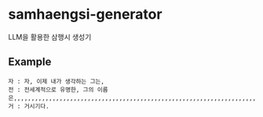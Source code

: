 # samhaengsi-generator
LLM을 활용한 삼행시 생성기

## Example
```
자 : 자, 이제 내가 생각하는 그는,
전 : 전세계적으로 유명한, 그의 이름은,,,,,,,,,,,,,,,,,,,,,,,,,,,,,,,,,,,,,,,,,,,,,,,,,,,,,,,,,,,,,,,,,,,,,,,,,,,,,,,,,,,,,,,,,,,
거 : 거시기다.
```
